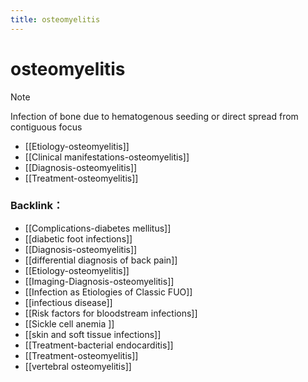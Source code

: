 ```yaml
---
title: osteomyelitis
---
```

# osteomyelitis

> [!note]
>
> Infection of bone due to hematogenous seeding or direct spread from contiguous focus

* [[Etiology-osteomyelitis]]
* [[Clinical manifestations-osteomyelitis]]
* [[Diagnosis-osteomyelitis]]
* [[Treatment-osteomyelitis]]

### Backlink：

- [[Complications-diabetes mellitus]]
- [[diabetic foot infections]]
- [[Diagnosis-osteomyelitis]]
- [[differential diagnosis of back pain]]
- [[Etiology-osteomyelitis]]
- [[Imaging-Diagnosis-osteomyelitis]]
- [[Infection as Etiologies of Classic FUO]]
- [[infectious disease]]
- [[Risk factors for bloodstream infections]]
- [[Sickle cell anemia ]]
- [[skin and soft tissue infections]]
- [[Treatment-bacterial endocarditis]]
- [[Treatment-osteomyelitis]]
- [[vertebral osteomyelitis]]
